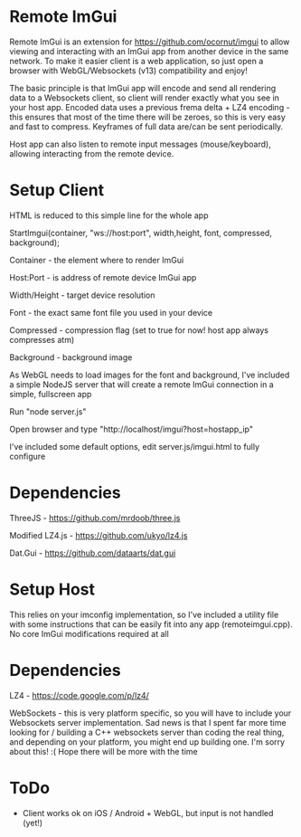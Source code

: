 Remote ImGui
============

Remote ImGui is an extension for https://github.com/ocornut/imgui to allow viewing and interacting with an ImGui app from another device in the same network. To make it easier client is a web application, so just open a browser with WebGL/Websockets (v13) compatibility and enjoy!

The basic principle is that ImGui app will encode and send all rendering data to a Websockets client, so client will render exactly what you see in your host app.
Encoded data uses a previous frema delta + LZ4 encoding - this ensures that most of the time there will be zeroes, so this is very easy and fast to compress. Keyframes of full data are/can be sent periodically.

Host app can also listen to remote input messages (mouse/keyboard), allowing interacting from the remote device.


Setup Client
============

HTML is reduced to this simple line for the whole app

StartImgui(container, "ws://host:port", width,height, font, compressed, background);

Container - the element where to render ImGui

Host:Port - is address of remote device ImGui app

Width/Height - target device resolution

Font - the exact same font file you used in your device

Compressed - compression flag (set to true for now! host app always compresses atm)

Background - background image


As WebGL needs to load images for the font and background, I've included a simple NodeJS server that will create a remote ImGui connection in a simple, fullscreen app

Run "node server.js"

Open browser and type "http://localhost/imgui?host=hostapp_ip"

I've included some default options, edit server.js/imgui.html to fully configure

Dependencies
============

ThreeJS - https://github.com/mrdoob/three.js

Modified LZ4.js - https://github.com/ukyo/lz4.js

Dat.Gui - https://github.com/dataarts/dat.gui


Setup Host
==========

This relies on your imconfig implementation, so I've included a utility file with some instructions that can be easily fit into any app (remoteimgui.cpp). No core ImGui modifications required at all

Dependencies
============

LZ4 - https://code.google.com/p/lz4/

WebSockets - this is very platform specific, so you will have to include your Websockets server implementation. 
Sad news is that I spent far more time looking for / building a C++ websockets server than coding the real thing, and depending on your platform, you might end up building one. I'm sorry about this! :( Hope there will be more with the time

ToDo
============

- Client works ok on iOS / Android + WebGL, but input is not handled (yet!)

